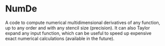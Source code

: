 # NumDe

A code to compute numerical multidimensional derivatives of any function, up to any order and with any stencil size (precision). It can also Taylor expand any input function, which can be useful to speed up expensive exact numerical calculations (available in the future).

